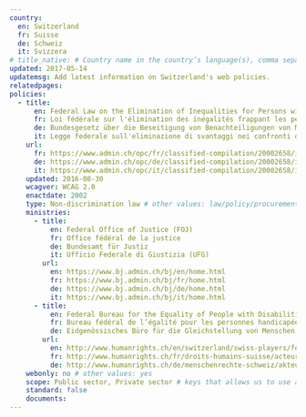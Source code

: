 ```yaml
---
country:
  en: Switzerland
  fr: Suisse
  de: Schweiz
  it: Svizzera
# title_native: # Country name in the country’s language(s), comma separated. For Switzerland: Schweiz, Suisse, Svizzera, Svizra
updated: 2017-05-14
updatemsg: Add latest information on Switzerland's web policies.
relatedpages:
policies:
  - title:
      en: Federal Law on the Elimination of Inequalities for Persons with Disabilities, as amended
      fr: Loi fédérale sur l'élimination des inégalités frappant les personnes handicapées
      de: Bundesgesetz über die Beseitigung von Benachteiligungen von Menschen mit Behinderungen
      it: Legge federale sull'eliminazione di svantaggi nei confronti dei disabili
    url:
      fr: https://www.admin.ch/opc/fr/classified-compilation/20002658/index.html
      de: https://www.admin.ch/opc/de/classified-compilation/20002658/index.html
      it: https://www.admin.ch/opc/it/classified-compilation/20002658/index.html
    updated: 2016-08-30
    wcagver: WCAG 2.0
    enactdate: 2002
    type: Non-discrimination law # other values: law/policy/procurement
    ministries:
      - title:
          en: Federal Office of Justice (FOJ)
          fr: Office fédéral de la justice
          de: Bundesamt für Justiz
          it: Ufficio Federale di Giustizia (UFG)
        url:
          en: https://www.bj.admin.ch/bj/en/home.html
          fr: https://www.bj.admin.ch/bj/fr/home.html
          de: https://www.bj.admin.ch/bj/de/home.html
          it: https://www.bj.admin.ch/bj/it/home.html
      - title:
          en: Federal Bureau for the Equality of People with Disabilities FBED
          fr: Bureau fédéral de l’égalité pour les personnes handicapées BFEH
          de: Eidgenössisches Büro für die Gleichstellung von Menschen mit Behinderungen EBGB
        url:
          en: http://www.humanrights.ch/en/switzerland/swiss-players/federal-departments-involved/-fbed-disabilities/
          fr: http://www.humanrights.ch/fr/droits-humains-suisse/acteurs/services-fed/-personnes-handicapees/
          de: http://www.humanrights.ch/de/menschenrechte-schweiz/akteure/portraits-bundesstellen/-ebg-behinderungen/
    webonly: no # other values: yes
    scope: Public sector, Private sector # keys that allows us to use any combination
    standard: false
    documents:
---
```

